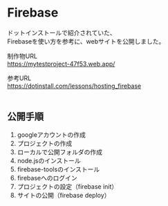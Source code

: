 # Firebase

ドットインストールで紹介されていた、  
Firebaseを使い方を参考に、webサイトを公開しました。

制作物URL  
https://mytestproject-47f53.web.app/

参考URL  
https://dotinstall.com/lessons/hosting_firebase
<br><br>

## 公開手順
1. googleアカウントの作成
1. プロジェクトの作成
1. ローカルで公開フォルダの作成
1. node.jsのインストール
1. firebase-toolsのインストール
1. firebaseへのログイン
1. プロジェクトの設定（firebase init）
1. サイトの公開（firebase deploy）
